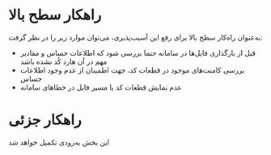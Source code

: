 # راهکار سطح بالا
به‌عنوان راه‌کار سطح بالا برای رفع این آسیب‌پذیری، می‌توان موارد زیر را در نظر گرفت:
* قبل از بارگذاری فایل‌ها در سامانه حتما بررسی شود که اطلاعات حساس و مقادیر مهم در آن هارد کُد نشده باشد
* بررسی کامنت‌های موحود در قطعات کد، جهت اطمینان از عدم وجود اطلاعات حساس
* عدم نمایش قطعات کد یا مسیر فایل در خطاهای سامانه
# راهکار جزئی
این بخش به‌زودی تکمیل خواهد شد